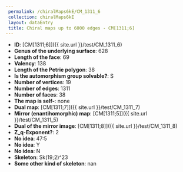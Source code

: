```yaml
--- 
 permalink: /chiralMaps6kE/CM_1311_6 
 collection: chiralMaps6kE
 layout: dataEntry
 title: Chiral maps up to 6000 edges - CM[1311;6]
---
```


- **ID**: [CM[1311;6]]({{ site.url }}/test/CM_1311_6)
- **Genus of the underlying surface**: 628
- **Length of the face**: 69
- **Valency**: 138
- **Length of the Petrie polygon**: 38
- **Is the automorphism group solvable?**: S
- **Number of vertices**: 19
- **Number of edges**: 1311
- **Number of faces**: 38
- **The map is self-**: none
- **Dual map**: [CM[1311;7]]({{ site.url }}/test/CM_1311_7)
- **Mirror (enantihomorphic) map**: [CM[1311;5]]({{ site.url }}/test/CM_1311_5)
- **Dual of the mirror image**: [CM[1311;8]]({{ site.url }}/test/CM_1311_8)
- **Z_q-Exponent?**: 2
- **No idea**:  47:5
- **No idea**: Y
- **No idea**: N
- **Skeleton**: Sk(19;2)^23
- **Some other kind of skeleton**: nan
